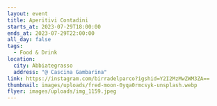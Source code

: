 ```yaml
---
layout: event
title: Aperitivi Contadini
starts_at: 2023-07-29T18:00:00
ends_at: 2023-07-29T22:00:00
all_day: false
tags:
  - Food & Drink
location:
  city: Abbiategrasso
  address: "@ Cascina Gambarina"
link: https://instagram.com/birradelparco?igshid=Y2I2MzMwZWM3ZA==
thumbnail: images/uploads/fred-moon-0yqa0rmcsyk-unsplash.webp
flyer: images/uploads/img_1159.jpeg
---
```

